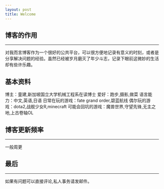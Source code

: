 ```yaml
---
layout: post
title: Welcome
---
```


## 博客的作用
----
对我而言博客作为一个很好的公共平台，可以很方便地记录有意义的时刻，或者是分享解决问题的经验。虽然已经被岁月磨灭了年少斗志，记录下眼前这微妙的生活却有些许乐趣。

## 基本资料
博主：童建,新加坡国立大学机械工程系在读博士
爱好：跑步,摄影,做菜
语言能力：中文,英语,日语
日常在玩的游戏：fate grand order,碧蓝航线
偶尔玩的游戏：dota2,战舰少女R,minecraft
可能会回坑的游戏：魔兽世界,守望先锋,无主之地,上古卷轴OL

## 博客更新频率
---
一般周更


## 最后
---
如果有问题可以直接评论,私人事务请发邮件。